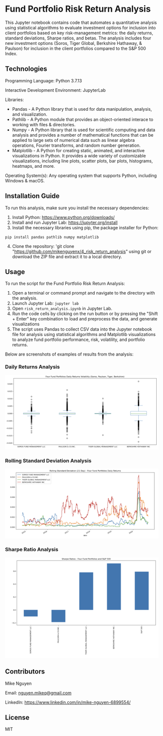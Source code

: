 # Fund Portfolio Risk Return Analysis

This Jupyter notebook contains code that automates a quantitative analysis using statistical algorithms to evaluate investment options for inclusion into client portfolios based on key risk-management metrics: the daily returns, standard deviations, Sharpe ratios, and betas. The analysis includes four new investment options (Soros, Tiger Global, Berkshire Hathaway, & Paulson) for inclusion in the client portfolios compared to the S&P 500 Index.

## Technologies

Programming Language: Python 3.7.13

Interactive Development Environment: JupyterLab


Libraries: 
- Pandas - A Python library that is used for data manipulation, analysis, and visualization. 
- Pathlib - A Python module that provides an object-oriented interace to working with files & directories.
- Numpy - A Python library that is used for scientific computing and data analysis and provides a number of mathematical functions that can be applied to large sets of numerical data such as linear algebra operations, Fourier transforms, and random number generation. 
- Matplotlib - A Python for creating static, animated, and interactive visualizations in Python. It provides a wide variety of customizable visualizations, including line plots, scatter plots, bar plots, histograms, heatmaps, and more.


Operating System(s):  Any operating system that supports Python, including Windows & macOS.

## Installation Guide

To run this analysis, make sure you install the necessary dependencies:

1. Install Python: https://www.python.org/downloads/
2. Install and run Jupyter Lab:  https://jupyter.org/install
3. Install the necessary libraries using pip, the package installer for Python:
```
pip install pandas pathlib numpy matplotlib
```
4. Clone the repository: 'git clone "https://github.com/mikenguyenx/4_risk_return_analysis" using git or download the ZIP file and extract it to a local directory.


## Usage

To run the script for the Fund Portfolio Risk Return Analysis:

1. Open a terminal or command prompt and navigate to the directory with the analysis.
1. Launch Jupyter Lab: `jupyter lab`
2. Open `risk_return_analysis.ipynb` in Jupyter Lab.
3. Run the code cells by clicking on the run button or by pressing the "Shift + Enter" key combination to load and preprocess the data, and generate visualizations
4. The script uses Pandas to collect CSV data into the Jupyter notebook file for analysis using statistical algorithms and Matplotlib visualizations to analyze fund portfolio performance, risk, volatility, and portfolio returns. 

Below are screenshots of examples of results from the analysis:

### Daily Returns Analysis 

![daily_returns_box](daily_returns_box.png)

### Rolling Standard Deviation Analysis 

![rolling_std](rolling_std.png)

### Sharpe Ratio Analysis 

![sharpe_ratios](sharpe_ratios.png)


## Contributors

Mike Nguyen

Email: nguyen.mikeq@gmail.com

LinkedIn: https://www.linkedin.com/in/mike-nguyen-6899554/

## License

MIT

